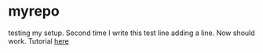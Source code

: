 # myrepo
testing my setup. 
Second time I write this test line
adding a line. Now should work. Tutorial [here](https://happygitwithr.com/)